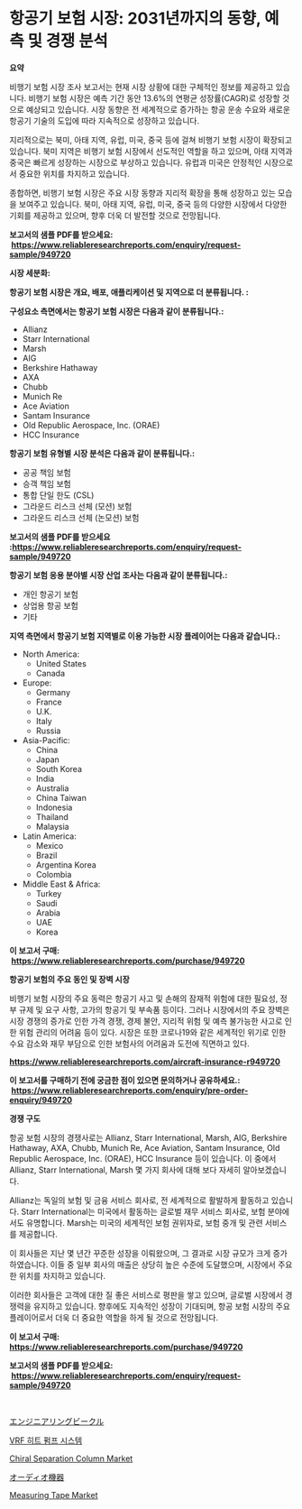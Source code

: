 <p><h1>항공기 보험 시장: 2031년까지의 동향, 예측 및 경쟁 분석</h1></p><p><strong>요약</strong></p>
<p><p>비행기 보험 시장 조사 보고서는 현재 시장 상황에 대한 구체적인 정보를 제공하고 있습니다. 비행기 보험 시장은 예측 기간 동안 13.6%의 연평균 성장률(CAGR)로 성장할 것으로 예상되고 있습니다. 시장 동향은 전 세계적으로 증가하는 항공 운송 수요와 새로운 항공기 기술의 도입에 따라 지속적으로 성장하고 있습니다.</p><p>지리적으로는 북미, 아태 지역, 유럽, 미국, 중국 등에 걸쳐 비행기 보험 시장이 확장되고 있습니다. 북미 지역은 비행기 보험 시장에서 선도적인 역할을 하고 있으며, 아태 지역과 중국은 빠르게 성장하는 시장으로 부상하고 있습니다. 유럽과 미국은 안정적인 시장으로서 중요한 위치를 차지하고 있습니다.</p><p>종합하면, 비행기 보험 시장은 주요 시장 동향과 지리적 확장을 통해 성장하고 있는 모습을 보여주고 있습니다. 북미, 아태 지역, 유럽, 미국, 중국 등의 다양한 시장에서 다양한 기회를 제공하고 있으며, 향후 더욱 더 발전할 것으로 전망됩니다.</p></p>
<p><strong>보고서의 샘플 PDF를 받으세요: &nbsp;<a href="https://www.reliableresearchreports.com/enquiry/request-sample/949720">https://www.reliableresearchreports.com/enquiry/request-sample/949720</a></strong></p>
<p><strong>시장 세분화:</strong></p>
<p><strong> 항공기 보험 시장은 개요, 배포, 애플리케이션 및 지역으로 더 분류됩니다. :</strong></p>
<p><strong>구성요소 측면에서는 항공기 보험 시장은 다음과 같이 분류됩니다.:</strong></p>
<p><ul><li>Allianz</li><li>Starr International</li><li>Marsh</li><li>AIG</li><li>Berkshire Hathaway</li><li>AXA</li><li>Chubb</li><li>Munich Re</li><li>Ace Aviation</li><li>Santam Insurance</li><li>Old Republic Aerospace, Inc. (ORAE)</li><li>HCC Insurance</li></ul></p>
<p><strong> 항공기 보험 유형별 시장 분석은 다음과 같이 분류됩니다.:</strong></p>
<p><ul><li>공공 책임 보험</li><li>승객 책임 보험</li><li>통합 단일 한도 (CSL)</li><li>그라운드 리스크 선체 (모션) 보험</li><li>그라운드 리스크 선체 (논모션) 보험</li></ul></p>
<p><strong>보고서의 샘플 PDF를 받으세요 :<a href="https://www.reliableresearchreports.com/enquiry/request-sample/949720">https://www.reliableresearchreports.com/enquiry/request-sample/949720</a></strong></p>
<p><strong> 항공기 보험 응용 분야별 시장 산업 조사는 다음과 같이 분류됩니다.:</strong></p>
<p><ul><li>개인 항공기 보험</li><li>상업용 항공 보험</li><li>기타</li></ul></p>
<p><strong>지역 측면에서 항공기 보험 지역별로 이용 가능한 시장 플레이어는 다음과 같습니다.:</strong></p>
<p><ul>
    <li>
        North America:
        <ul>
            <li>United States</li>
            <li>Canada</li>
        </ul>
    </li>
    <li>
        Europe:
        <ul>
            <li>Germany</li>
            <li>France</li>
            <li>U.K.</li>
            <li>Italy</li>
            <li>Russia</li>
        </ul>
    </li>
    <li>
        Asia-Pacific:
        <ul>
            <li>China</li>
            <li>Japan</li>
            <li>South Korea</li>
            <li>India</li>
            <li>Australia</li>
            <li>China Taiwan</li>
            <li>Indonesia</li>
            <li>Thailand</li>
            <li>Malaysia</li>
        </ul>
    </li>
    <li>
        Latin America:
        <ul>
            <li>Mexico</li>
            <li>Brazil</li>
            <li>Argentina Korea</li>
            <li>Colombia</li>
        </ul>
    </li>
    <li>
        Middle East & Africa:
        <ul>
            <li>Turkey</li>
            <li>Saudi</li>
            <li>Arabia</li>
            <li>UAE</li>
            <li>Korea</li>
        </ul>
    </li>
    </ul></p>
<p><strong>이 보고서 구매: &nbsp;<a href="https://www.reliableresearchreports.com/purchase/949720">https://www.reliableresearchreports.com/purchase/949720</a></strong></p>
<p><strong>항공기 보험의 주요 동인 및 장벽 시장</strong></p>
<p><p>비행기 보험 시장의 주요 동력은 항공기 사고 및 손해의 잠재적 위험에 대한 필요성, 정부 규제 및 요구 사항, 고가의 항공기 및 부속품 등이다. 그러나 시장에서의 주요 장벽은 시장 경쟁의 증가로 인한 가격 경쟁, 경제 불안, 지리적 위험 및 예측 불가능한 사고로 인한 위험 관리의 어려움 등이 있다. 시장은 또한 코로나19와 같은 세계적인 위기로 인한 수요 감소와 재무 부담으로 인한 보험사의 어려움과 도전에 직면하고 있다.</p></p>
<p><strong><a href="https://www.reliableresearchreports.com/aircraft-insurance-r949720">https://www.reliableresearchreports.com/aircraft-insurance-r949720</a></strong></p>
<p><strong>이 보고서를 구매하기 전에 궁금한 점이 있으면 문의하거나 공유하세요.: &nbsp;<a href="https://www.reliableresearchreports.com/enquiry/pre-order-enquiry/949720">https://www.reliableresearchreports.com/enquiry/pre-order-enquiry/949720</a></strong></p>
<p><strong>경쟁 구도</strong></p>
<p><p>항공 보험 시장의 경쟁사로는 Allianz, Starr International, Marsh, AIG, Berkshire Hathaway, AXA, Chubb, Munich Re, Ace Aviation, Santam Insurance, Old Republic Aerospace, Inc. (ORAE), HCC Insurance 등이 있습니다. 이 중에서 Allianz, Starr International, Marsh 몇 가지 회사에 대해 보다 자세히 알아보겠습니다.</p><p>Allianz는 독일의 보험 및 금융 서비스 회사로, 전 세계적으로 활발하게 활동하고 있습니다. Starr International는 미국에서 활동하는 글로벌 재무 서비스 회사로, 보험 분야에서도 유명합니다. Marsh는 미국의 세계적인 보험 권위자로, 보험 중개 및 관련 서비스를 제공합니다.</p><p>이 회사들은 지난 몇 년간 꾸준한 성장을 이뤄왔으며, 그 결과로 시장 규모가 크게 증가하였습니다. 이들 중 일부 회사의 매출은 상당히 높은 수준에 도달했으며, 시장에서 주요한 위치를 차지하고 있습니다.</p><p>이러한 회사들은 고객에 대한 질 좋은 서비스로 평판을 쌓고 있으며, 글로벌 시장에서 경쟁력을 유지하고 있습니다. 향후에도 지속적인 성장이 기대되며, 항공 보험 시장의 주요 플레이어로서 더욱 더 중요한 역할을 하게 될 것으로 전망됩니다.</p></p>
<p><strong>이 보고서 구매: &nbsp; <a href="https://www.reliableresearchreports.com/purchase/949720">https://www.reliableresearchreports.com/purchase/949720</a></strong></p>
<p><strong>보고서의 샘플 PDF를 받으세요: &nbsp;<a href="https://www.reliableresearchreports.com/enquiry/request-sample/949720">https://www.reliableresearchreports.com/enquiry/request-sample/949720</a></strong><strong></strong></p>
<p>&nbsp;</p>
<p><p><a href="https://github.com/EmoryYundt1935/Market-Research-Report-List-1/blob/main/159574720869.md">エンジニアリングビークル</a></p><p><a href="https://medium.com/@elod.85/vrf-%EC%97%B4-%ED%8E%8C%ED%94%84-%EC%8B%9C%EC%8A%A4%ED%85%9C-%EC%8B%9C%EC%9E%A5-%EB%A9%94%ED%8A%B8%EB%A6%AD-%ED%95%B4%EB%8F%85-%EC%8B%9C%EC%9E%A5-%EC%A0%90%EC%9C%A0%EC%9C%A8-%ED%8A%B8%EB%A0%8C%EB%93%9C-%EB%B0%8F-%EC%84%B1%EC%9E%A5-%ED%8C%A8%ED%84%B4-e23f3fe4e890">VRF 히트 펌프 시스템</a></p><p><a href="https://github.com/mahnoor2003/Market-Research-Report-List-3/blob/main/chiral-separation-column-market.md">Chiral Separation Column Market</a></p><p><a href="https://medium.com/@bl2501989/%E3%82%AA%E3%83%BC%E3%83%87%E3%82%A3%E3%82%AA%E6%A9%9F%E5%99%A8%E5%B8%82%E5%A0%B4%E3%81%AE%E5%B1%95%E6%9C%9B-%E7%94%A3%E6%A5%AD%E6%A6%82%E8%A6%81%E3%81%A8%E4%BA%88%E6%B8%AC-2024%E5%B9%B4%E3%81%8B%E3%82%892031%E5%B9%B4-858181b762f3">オーディオ機器</a></p><p><a href="https://github.com/juancolorado15/Market-Research-Report-List-2/blob/main/measuring-tape-market.md">Measuring Tape Market</a></p></p>